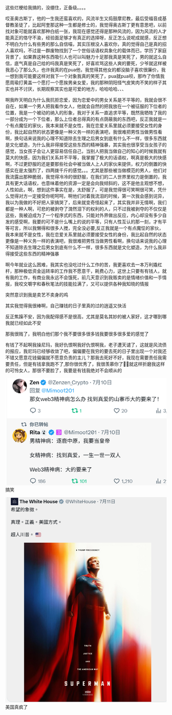 这些烂梗给我搞的，没绷住，正备级。。。。

哎圣奥古斯丁，他的一生我还蛮喜欢的，风流半生又捣鼓摩尼教，最后受福音成基督教圣徒了，比起阿奎那这种一生都是修士的，我觉得奥古斯丁更有意思吧，以前找对象可能就喜欢那种白纸一张，我现在感觉还得是那种风流的，因为风流的人才能真正的恪守不渝，经验面足够才有真正的选择呀，反正怎么说呢成就感，反正想不明白为什么有些男的那么自信喵，其实压根没人喜欢你，真的觉得自己是真的招人喜欢吗，不过是一群废物找到了一个世俗话语权具象化的载体而已，学历了家庭背景了，如果靠这种东西吸引人也可以叫魅力十足那我真是笑死了，男的就这么自信，底气真是自己给的吗我真是笑死了，好喜欢骂这些人爽的要死，少爷就这样被我恶心了那么久，也许我真的在pua他，我觉得其他女的都没脑子喜欢很廉价，我一想到我可能要这样对我下一个对象我真的笑死了，pua就pua呗，那咋了你情我愿周瑜打黄盖一个愿打一个愿挨男亲女爱，我的那种阴阳怪气皮笑肉不笑的样子其实也并不讨厌，长期观察其实也是可爱的地方，哈哈哈哈、、、

啊我昨天明白为什么我抗拒恋爱，因为恋爱中的男女关系是不平等的，我就会很不自在，如果一个男人把我看作女人，他就会自然的把我放在一个被征服的下位者的位置，我是一个被动的纳入的形象，我对于关系一直追求平等，既然我牺牲了我的一部分成为一个下位者，那么上位者总得真的有点荫蔽我的东西吧，反正我就是一个有点魔怔的家伙，我本来就不是女性，我在恋爱关系里就必须要接受女性的身份，我比起自然的状态更像是一种义务一样的表演吧，我很难把男性当做男性看啊，换句话来说我的心理不知道除去生理之后男女到底有什么不一样，很多东西就是文化塑造，为什么我非得接受这些东西的精神强暴，其实我也很享受当女孩子的感觉，当女孩子会让人更容易信任自己，当别人把我当做自己的知心的时候我就有莫大的快感，因为我们关系并不平等，我掌握了极大的话语权，啊真是极大的快感啊，不过更舒服的还是要那些社会中被当做人上人的家伙来提供，权力的倒置的快感实在是太强烈了，四两拨千斤的感觉。。。尤其是那些被当做模范的男人，他们对我流露出那种脆弱，我觉得冷冷的很舒服，在我们的二人世界里权力是倒置的，我具有更大话语权，也意味着他的资源一定是会向我倾斜的，这不是他主观想不想，人性如此，啊，想到这件事实在是，太舒服了，可是我觉得很可笑啊很可笑，凭什么觉得对方一定接受你呢呵呵，啊他们对着我流泪的时候，第一次我会感到诧异，我以为我做的不好把人家搞哭了，后来就变奇怪起来了，其实我并非无情啊，我们都是一种人啊，可悲的被剥夺了潸然泪下的权利的人，只不过我被剥夺的不仅仅是这些，我被迫成为了一个程序式的东西，只能对外界做出反应，内心却没有多少自发的感受啊，我要的可不是什么嘴上的说的平等，只有人性互认的那一刻，才有平等可言，所以我懒得和很多人搅，完全没必要,反正我就是一个有点魔怔的家伙，我本来就不是女性，我在恋爱关系里就必须要接受女性的身份，我比起自然的状态更像是一种义务一样的表演吧，我很难把男性当做男性看啊，换句话来说我的心理不知道除去生理之后男女到底有什么不一样，很多东西就是文化塑造，为什么我非得接受这些东西的精神强暴

啊今年就业这么困难，我其实也没吃过什么工作的苦，我更喜欢去一本万利撬杠杆，那种极低资金运转率的工作我不愿意干，耗费心力，这世上只要有有钱人，就有我的工作，有商业我永远不会饿死，前几天意识到我贩卖的是情绪价值和一手情报，我咬文嚼字和春秋笔法的技能拉满了，又可以提供各种我知晓的情报

突然意识到我是卖艺不卖身的鸡

其实我觉得我很棒啊，自己赚钱的日子里真的过的逍遥又快活

反正焦躁不安，因为我配得感不是很高，尤其是莫名其妙的被人家好，这才哪到哪我就已经如此不安

那我很贱了，我明白他们那个我不要很多很多钱我要很多很多爱的感觉了

有钱了不起啊我操尼玛，我好仇恨啊我好仇恨啊我，老子遭天谴了，这就是风流债的报应，我尼玛已经够收敛了吧，偏偏要在我穷的要去死的日子里出现一个对我还不错又愿意花钱偏偏就不愿意负责的主儿？那我去死好不好，我现在需要责任我需要责任，但是有钱拿我跑不了,那你很优秀了，我很羡慕你了😮‍💨就这样折磨我这样的可怜女人，那很不要脸了，我要是有钱我绝对不会顺从的

![alt text](image-24.png)搞笑

![alt text](image-25.png)美国真疯了